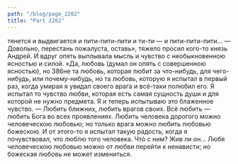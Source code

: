 ```yaml
---
path: "/blog/page_2262"
title: "Part 2262"
---
```


тянется и выдвигается и пити-пити-пити и ти-ти — и пити-пити-пити... — Довольно, перестань пожалуста, оставь», тяжело просил кого-то князь Андрей. И вдруг опять выплывала мысль и чувство с необыкновенною ясностью и силой.
«Да, любовь (думал он опять с совершенною ясностью), но 386не та любовь, которая любит за что-нибудь, для чего-нибудь, или почему-нибудь, но та любовь, которую я испытал в первый раз, когда умирая я увидал своего врага и всё-таки полюбил его. Я испытал то чувство любви, которая есть самая сущность души и для которой не нужно предмета. Я и теперь испытываю это блаженное чувство. — Любить ближних, любить врагов своих. Всё любить — любить Бога во всех проявлениях. Любить человека дорогого можно человеческою любовью; но только врага можно любить любовью божескою. И от этого-то я испытал такую радость, когда я почувствовал, что люблю того человека. Чтò с ним? Жив ли он... Любя человеческою любовью можно от любви перейти к ненависти; но божеская любовь не может измениться. 
